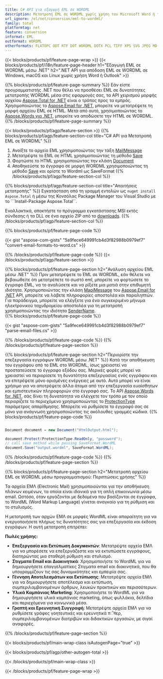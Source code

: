 ```yaml
---
title: C# API για εξαγωγή EML σε WORDML
description: Μετατροπή EML σε WORDML χωρίς χρήση του Microsoft Word ή του Outlook στο .NET
url_ignore: /el/net/conversion/eml-to-wordml/
family: total
platformtag: net
feature: conversion
informat: EML
outformat: WORDML
otherformats: FLATOPC ODT RTF DOT WORDML DOTX PCL TIFF XPS SVG JPEG MD DOCM OTT DOC DOTM PNG DOCX EPUB EMF TEXT PS PDF GIF
---
```

{{< blocks/products/pf/feature-page-wrap >}}
{{< blocks/products/pf/i18n/feature-page-header h1="Εξαγωγή EML σε WORDML μέσω .NET" h2=".NET API για απόδοση EML σε WORDML σε Windows, macOS και Linux χωρίς χρήση Word ή Outlook" >}}

{{% blocks/products/pf/feature-page-summary %}}
Εάν είστε προγραμματιστής .NET που θέλει να προσθέσει EML σε δυνατότητες μετατροπής WORDML μέσα στις εφαρμογές σας, τα API χειρισμού μορφής αρχείου [Aspose.Total for .NET](https://products.aspose.com/total/net/) είναι ο τρόπος προς τα εμπρός. Χρησιμοποιώντας το [Aspose.Email for .NET](https://products.aspose.com/email/net/), μπορείτε να μετατρέψετε τη μορφή αρχείου EML σε HTML. Μετά από αυτό, χρησιμοποιώντας το [Aspose.Words για .NET](https://products.aspose.com/words/net/), μπορείτε να αποδώσετε την HTML σε WORDML.
{{% /blocks/products/pf/feature-page-summary  %}}

{{< blocks/products/pf/agp/feature-section >}}
{{% blocks/products/pf/agp/feature-section-col title="C# API για Μετατροπή EML σε WORDML" %}}
1. Ανοίξτε το αρχείο EML χρησιμοποιώντας την τάξη [MailMessage](https://reference.aspose.com/eml/net/aspose.eml/mailmessage)
2. Μετατρέψτε το EML σε HTML χρησιμοποιώντας τη μέθοδο [Save](https://reference.aspose.com/email/net/aspose.email.mailmessage/save/methods/3)
3. Φορτώστε το HTML χρησιμοποιώντας την κλάση [Document](https://reference.aspose.com/words/net/aspose.words/document)
4. Αποθηκεύστε το έγγραφο σε μορφή WORDML χρησιμοποιώντας τη μέθοδο [Save](https://reference.aspose.com/words/net/aspose.words.document/save/methods/4) και ορίστε το Wordml ως SaveFormat
{{% /blocks/products/pf/agp/feature-section-col %}}

{{% blocks/products/pf/agp/feature-section-col title="Απαιτήσεις μετατροπής" %}}
Εγκατάσταση από τη γραμμή εντολών ως ```nuget install Aspose.Total``` ή μέσω της Κονσόλας Package Manager του Visual Studio με το ```Install-Package Aspose.Total``.

Εναλλακτικά, αποκτήστε το πρόγραμμα εγκατάστασης MSI εκτός σύνδεσης ή τα DLL σε ένα αρχείο ZIP από το [downloads](https://releases.aspose.com/total/net).
{{% /blocks/products/pf/agp/feature-section-col %}}

{{% blocks/products/pf/feature-page-code %}}
{{< gist "aspose-com-gists" "5a9fece649991cb4d3f82988b0979ef7" "convert-email-formats-to-word.cs" >}}
{{% /blocks/products/pf/feature-page-code %}}
{{< /blocks/products/pf/agp/feature-section >}}

{{% blocks/products/pf/feature-page-section  h2="Ανάλυση αρχείου EML μέσω .NET" %}}
Πριν μετατρέψετε το EML σε WORDML, εάν θέλετε να βεβαιωθείτε ότι μετατρέπετε το σωστό eml, μπορείτε να φορτώσετε το έγγραφο EML, να το αναλύσετε και να ρίξετε μια ματιά στην επιθυμητή ιδιότητα. Χρησιμοποιώντας την κλάση [MapiMessage](https://reference.aspose.com/email/net/aspose.email.mapi/mapimessage) του [Aspose.Email for .NET](https://products.aspose.com/email/net/) API, μπορείτε να λάβετε πληροφορίες αποστολέα και παραληπτών. Για παράδειγμα, μπορείτε να ελέγξετε για ένα συγκεκριμένο μήνυμα ηλεκτρονικού ταχυδρομείου αποστολέα για τη μετατροπή χρησιμοποιώντας την ιδιότητα [SenderName](https://reference.aspose.com/email/net/aspose.email.mapi/mapimessage/properties/sendername).  
{{% blocks/products/pf/feature-page-code %}}
{{< gist "aspose-com-gists" "5a9fece649991cb4d3f82988b0979ef7" "parse-email-files.cs" >}}
{{% /blocks/products/pf/feature-page-code  %}}
{{% /blocks/products/pf/feature-page-section %}}

{{% blocks/products/pf/feature-page-section  h2="Περιορίστε την επεξεργασία εγγράφων WORDML μέσω .NET" %}}
Κατά την αποθήκευση του εγγράφου από το EML στο WORDML, ίσως χρειαστεί να προστατεύσετε το έγγραφο εξόδου σας. Μερικές φορές μπορεί να χρειαστεί να περιορίσετε τη δυνατότητα επεξεργασίας ενός εγγράφου και να επιτρέψετε μόνο ορισμένες ενέργειες με αυτό. Αυτό μπορεί να είναι χρήσιμο για να αποτρέψετε άλλα άτομα από την επεξεργασία ευαίσθητων και εμπιστευτικών πληροφοριών στο έγγραφό σας. Το API [Aspose.Words for .NET](https://products.aspose.com/words/net/), σάς δίνει τη δυνατότητα να ελέγχετε τον τρόπο με τον οποίο περιορίζετε το περιεχόμενο χρησιμοποιώντας το [ProtectionType](https://reference.aspose.com/words/net/aspose.words/protectiontype) παράμετρος απαρίθμησης. Μπορείτε να ρυθμίσετε το έγγραφό σας σε μόνο για ανάγνωση χρησιμοποιώντας τις ακόλουθες γραμμές κώδικα. 
{{% blocks/products/pf/feature-page-code %}}

```cs

Document document = new Document("HtmlOutput.html");

document.Protect(ProtectionType.ReadOnly, "password");
// call save method while passing SaveFormat.WordML
document.Save("output.wordml", SaveFormat.WordML);  
```

{{% /blocks/products/pf/feature-page-code  %}}
{{% /blocks/products/pf/feature-page-section %}}

{{% blocks/products/pf/feature-page-section  h2="Μετατροπή αρχείου EML σε WORDML μέσω προγραμματισμού: Περιπτώσεις χρήσης" %}}
Τα αρχεία ΕΜΛ (Electronic Mail) χρησιμοποιούνται για την αποθήκευση πλάνων κειμένων, τα οποία είναι ιδανικά για τη απλή επικοινωνία μέσω email. Ωστόσο, όταν εργάζονται με δεδομένα που βασίζονται σε έγγραφα, το WordML (Word Markup Language) γίνεται αναγκαίο για τη ρύθμιση και το στυλισμός.

Η μετατροπή των αρχών ΕΜΛ σε μορφές WordML είναι απαραίτητη για να ενεργοποιήσετε πλήρως τις δυνατότητες σας για επεξεργασία και έκδοση εγγράφων. Η αυτή μετατροπή επιτρέπει:

**Πωλές χρήσης:**

*   **Επεξεργασία και Εκτύπωση Δокументών**: Μετατρέψτε αρχεία ΕΜΛ για να μπορέσετε να επεξεργάζεστε και να εκτυπώσετε εγγράφους, διατηρώντας μια σταθερή ρύθμιση και στυλισμό.
*   **Στιγματα Email και Διακινητικά**: Χρησιμοποιήστε το WordML για να δημιουργήσετε επαγγελματίκες Στιγματα email και διακινητικά, που θα υπογραμμίζουν τις σας δυναμικότητες και εμπειρία σας.
*   **Γέννηση Αποτελεσμάτων και Εκτύπωσης**: Μετατρέψτε αρχεία ΕΜΛ για να δημιουργήσετε αποτέλεσμα και εκτύπωση, συμπεριλαμβανομένων άρθρων, λευκών πρακτικών και περισσότερων.
*   **Υλικά Καμπάνιας Marketing**: Χρησιμοποιήστε το WordML για να δημιουργήσετε υλικά καμπάνιας marketing, όπως φυλλάκια, δελτίδια και περιεχόμενα για κοινωνικά μέσα.
*   **Γραπτή και Ερευνητική Συγγραφή**: Μετατρέψτε αρχεία ΕΜΛ για να ρυθμίσετε γράφες γοητευτικές και ερευνητικά πेपερ, συμπεριλαμβανομένων διατριβών και διδακτικών εργασιών, με σιγαί αναφορές.
{{% /blocks/products/pf/feature-page-section %}}
{{< blocks/products/pf/main-wrap-class isAutogenPage="true" >}}

{{< blocks/products/pf/agp/other-autogen-total >}}


{{< /blocks/products/pf/main-wrap-class >}}

{{< /blocks/products/pf/feature-page-wrap >}}